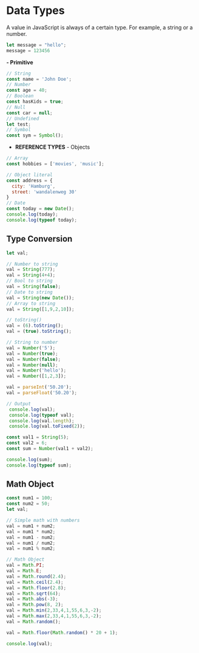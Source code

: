 # Data Types
A value in JavaScript is always of a certain type. For example, a string or a number.
```javascript
let message = "hello";
message = 123456
```
 

 **- Primitive**
 

   ```javascript
// String
const name = 'John Doe';
// Number
const age = 40;
// Boolean
const hasKids = true;
// Null
const car = null;
// Undefined
let test;
// Symbol
const sym = Symbol();  
 
 ```
 


 -  **REFERENCE TYPES** - Objects

```javascript
// Array
const hobbies = ['movies', 'music'];

// Object literal
const address = {
  city: 'Hamburg',
  street: 'wandalenweg 30'
}
// Date
const today = new Date();
console.log(today);
console.log(typeof today);
```

## Type Conversion

```javascript
let val;

// Number to string
val = String(777);
val = String(4+4);
// Bool to string
val = String(false);
// Date to string
val = String(new Date());
// Array to string
val = String([1,9,2,10]);

// toString()
val = (6).toString();
val = (true).toString();

// String to number
val = Number('5');
val = Number(true);
val = Number(false);
val = Number(null);
val = Number('hello');
val = Number([1,2,3]);

val = parseInt('50.20');
val = parseFloat('50.20');

// Output
 console.log(val);
 console.log(typeof val);
 console.log(val.length);
 console.log(val.toFixed(2));

const val1 = String(5);
const val2 = 6;
const sum = Number(val1 + val2);

console.log(sum);
console.log(typeof sum);
```

## Math Object
```javascript
const num1 = 100;
const num2 = 50;
let val;

// Simple math with numbers
val = num1 + num2;
val = num1 * num2;
val = num1 - num2;
val = num1 / num2;
val = num1 % num2;

// Math Object
val = Math.PI;
val = Math.E;
val = Math.round(2.4);
val = Math.ceil(2.4);
val = Math.floor(2.8);
val = Math.sqrt(64);
val = Math.abs(-3);
val = Math.pow(8, 2);
val = Math.min(2,33,4,1,55,6,3,-2);
val = Math.max(2,33,4,1,55,6,3,-2);
val = Math.random();

val = Math.floor(Math.random() * 20 + 1);

console.log(val);
```
